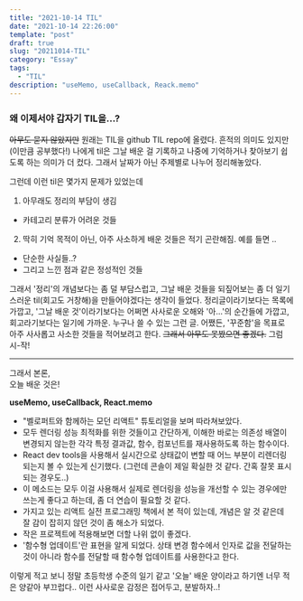 ```yaml
---
title: "2021-10-14 TIL"
date: "2021-10-14 22:26:00"
template: "post"
draft: true
slug: "20211014-TIL"
category: "Essay"
tags:
  - "TIL"
description: "useMemo, useCallback, Reack.memo"
---
```


### 왜 이제서야 갑자기 TIL을...?

~~아무도 묻지 않았지만~~ 원래는 TIL을 github TIL repo에 올렸다. 흔적의 의미도 있지만 (이만큼 공부했다!) 나에게 til은 그날 배운 걸 기록하고 나중에 기억하거나 찾아보기 쉽도록 하는 의미가 더 컸다. 그래서 날짜가 아닌 주제별로 나누어 정리해놓았다.

그런데 이런 til은 몇가지 문제가 있었는데

1. 아무래도 정리의 부담이 생김

- 카테고리 분류가 어려운 것들

2. 딱히 기억 목적이 아닌, 아주 사소하게 배운 것들은 적기 곤란해짐. 예를 들면 ..

- 단순한 사실들..?
- 그리고 느낀 점과 같은 정성적인 것들

그래서 '정리'의 개념보다는 좀 덜 부담스럽고, 그날 배운 것들을 되짚어보는 좀 더 일기스러운 til(회고도 거창해)을 만들어야겠다는 생각이 들었다. 정리글이라기보다는 목록에 가깝고, '그날 배운 것'이라기보다는 어쩌면 사사로운 오해와 '아...'의 순간들에 가깝고, 회고라기보다는 일기에 가까운. 누구나 쓸 수 있는 그런 글. 어쨌든, '꾸준함'을 목표로 아주 사사롭고 사소한 것들을 적어보려고 한다. ~~그래서 아무도 못봤으면 좋겠다.~~ 그럼 시-작!

---

그래서 본론,  
오늘 배운 것은!

**useMemo, useCallback, React.memo**

- "벨로퍼트와 함께하는 모던 리액트" 튜토리얼을 보며 따라쳐보았다.
- 모두 렌더링 성능 최적화를 위한 것들이고 간단하게, 이해한 바로는 의존성 배열이 변경되지 않는한 각각 특정 결과값, 함수, 컴포넌트를 재사용하도록 하는 함수이다.
- React dev tools을 사용해서 실시간으로 상태값이 변할 때 어느 부분이 리렌더링되는지 볼 수 있는게 신기했다. (그런데 콘솔이 제일 확실한 것 같다. 간혹 잘못 표시되는 경우도..)
- 이 메소드는 모두 이걸 사용해서 실제로 렌더링을 성능을 개선할 수 있는 경우에만 쓰는게 좋다고 하는데, 좀 더 연습이 필요할 것 같다.
- 가지고 있는 리액트 실전 프로그래밍 책에서 본 적이 있는데, 개념은 알 것 같은데 잘 감이 잡히지 않던 것이 좀 해소가 되었다.
- 작은 프로젝트에 적용해보면 더할 나위 없이 좋겠다.
- '함수형 업데이트'란 표현을 알게 되었다. 상태 변경 함수에서 인자로 값을 전달하는 것이 아니라 함수를 전달할 때 함수형 업데이트를 사용한다고 한다.

이렇게 적고 보니 정말 초등학생 수준의 일기 같고 '오늘' 배운 양이라고 하기엔 너무 적은 양같아 부끄럽다.. 이런 사사로운 감정은 접어두고, 분발하자..!
